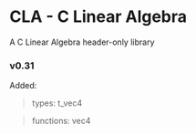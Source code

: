 # CLA - C Linear Algebra

A C Linear Algebra header-only library

### v0.31
Added:
> types: t_vec4

> functions: vec4
